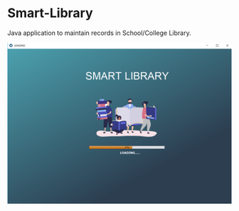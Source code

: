 # Smart-Library 
Java application to maintain records in School/College Library.

![](screenshots/splash.png)
